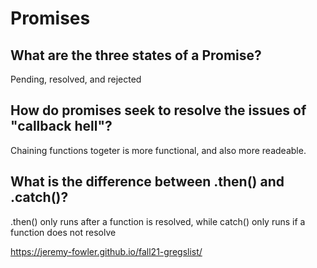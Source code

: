 # Promises

## What are the three states of a Promise?

Pending, resolved, and rejected

## How do promises seek to resolve the issues of "callback hell"?

Chaining functions togeter is more functional, and also more readeable.

## What is the difference between .then() and .catch()?

.then() only runs after a function is resolved, while catch() only runs if a function does not resolve

https://jeremy-fowler.github.io/fall21-gregslist/